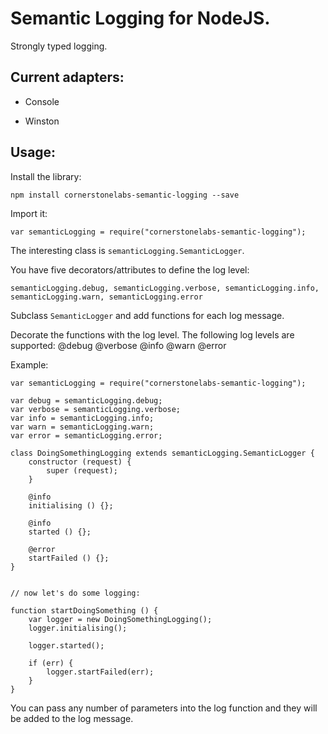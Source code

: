 # Semantic Logging for NodeJS.

Strongly typed logging.

## Current adapters:

* Console

* Winston

## Usage:

Install the library:

    npm install cornerstonelabs-semantic-logging --save

Import it:

    var semanticLogging = require("cornerstonelabs-semantic-logging");

The interesting class is `semanticLogging.SemanticLogger`.

You have five decorators/attributes to define the log level:

    semanticLogging.debug, semanticLogging.verbose, semanticLogging.info, semanticLogging.warn, semanticLogging.error

Subclass `SemanticLogger` and add functions for each log message.

Decorate the functions with the log level. The following log levels are supported:
    @debug @verbose @info @warn @error

Example:

    var semanticLogging = require("cornerstonelabs-semantic-logging");

    var debug = semanticLogging.debug;
    var verbose = semanticLogging.verbose;
    var info = semanticLogging.info;
    var warn = semanticLogging.warn;
    var error = semanticLogging.error;

    class DoingSomethingLogging extends semanticLogging.SemanticLogger {
        constructor (request) {
            super (request);
        }

        @info
        initialising () {};

        @info
        started () {};

        @error
        startFailed () {};
    }


    // now let's do some logging:

    function startDoingSomething () {
        var logger = new DoingSomethingLogging();
        logger.initialising();

        logger.started();

        if (err) {
            logger.startFailed(err);
        }
    }

You can pass any number of parameters into the log function and they will be added to the log message.
